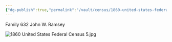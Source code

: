 ```yaml
---
{"dg-publish":true,"permalink":"/vault/census/1860-united-states-federal-census-5/","tags":["Margaret-Wiseman"]}
---
```


Family 632
John W. Ramsey

![1860 United States Federal Census 5.jpg](/img/user/assets/1860%20United%20States%20Federal%20Census%205.jpg)